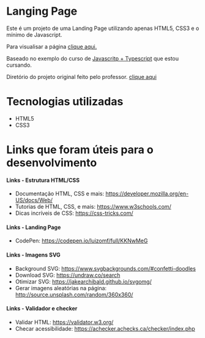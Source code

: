 # Langing Page
Este é um projeto de uma Landing Page utilizando apenas HTML5, CSS3 e o mínimo de Javascript.

Para visualisar a página [clique aqui.](https://jonasjf360.github.io/Langing_Page/)

Baseado no exemplo do curso de [Javascritp + Typescript](https://www.udemy.com/course/curso-de-javascript-moderno-do-basico-ao-avancado/?src=sac&kw=Curso+de+JavaScript+e+TypeScript+do+b%C3%A1sico+ao+avan%C3%A7ado+2022) que estou cursando.

Diretório do projeto original feito pelo professor. [clique aqui](https://github.com/luizomf/landing-page-cursojs)

# Tecnologias utilizadas
- HTML5
- CSS3

# Links que foram úteis para o desenvolvimento
#### **Links - Estrutura HTML/CSS**

- Documentação HTML, CSS e mais:
    https://developer.mozilla.org/en-US/docs/Web/
- Tutorias de HTML, CSS, e mais:
    https://www.w3schools.com/
- Dicas incríveis de CSS:
    https://css-tricks.com/


#### **Links - Landing Page**

- CodePen:
    https://codepen.io/luizomf/full/KKNwMeG

#### **Links - Imagens SVG**
- Background SVG:
    https://www.svgbackgrounds.com/#confetti-doodles
- Download SVG:
    https://undraw.co/search
- Otimizar SVG:
    https://jakearchibald.github.io/svgomg/
- Gerar imagens aleatórias na página:
    http://source.unsplash.com/random/360x360/

#### **Links - Validador e checker**

- Validar HTML:
    https://validator.w3.org/
- Checar acessibilidade:
    https://achecker.achecks.ca/checker/index.php